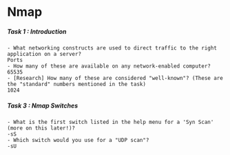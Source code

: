 # Nmap

##### Task 1 : Introduction
```
- What networking constructs are used to direct traffic to the right application on a server?
Ports
- How many of these are available on any network-enabled computer?
65535
- [Research] How many of these are considered "well-known"? (These are the "standard" numbers mentioned in the task)
1024
```
##### Task 3 : Nmap Switches
```
- What is the first switch listed in the help menu for a 'Syn Scan' (more on this later!)?
-sS
- Which switch would you use for a "UDP scan"?
-sU
```